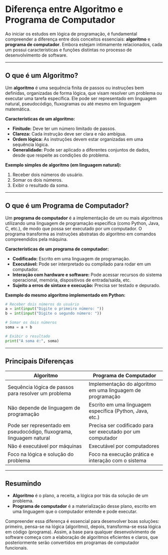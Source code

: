 
# Diferença entre Algoritmo e Programa de Computador

Ao iniciar os estudos em lógica de programação, é fundamental compreender a diferença entre dois conceitos essenciais: **algoritmo** e **programa de computador**. Embora estejam intimamente relacionados, cada um possui características e funções distintas no processo de desenvolvimento de software.

---

## O que é um Algoritmo?

Um **algoritmo** é uma sequência finita de passos ou instruções bem definidas, organizadas de forma lógica, que visam resolver um problema ou executar uma tarefa específica. Ele pode ser representado em linguagem natural, pseudocódigo, fluxogramas ou até mesmo em linguagem matemática.

**Características de um algoritmo:**
- **Finitude:** Deve ter um número limitado de passos.
- **Clareza:** Cada instrução deve ser clara e não ambígua.
- **Ordem lógica:** As instruções devem estar organizadas em uma sequência lógica.
- **Generalidade:** Pode ser aplicado a diferentes conjuntos de dados, desde que respeite as condições do problema.

**Exemplo simples de algoritmo (em linguagem natural):**
1. Receber dois números do usuário.
2. Somar os dois números.
3. Exibir o resultado da soma.

---

## O que é um Programa de Computador?

Um **programa de computador** é a implementação de um ou mais algoritmos utilizando uma linguagem de programação específica (como Python, Java, C, etc.), de modo que possa ser executado por um computador. O programa transforma as instruções abstratas do algoritmo em comandos compreendidos pela máquina.

**Características de um programa de computador:**
- **Codificado:** Escrito em uma linguagem de programação.
- **Executável:** Pode ser interpretado ou compilado para rodar em um computador.
- **Interação com hardware e software:** Pode acessar recursos do sistema operacional, memória, dispositivos de entrada/saída, etc.
- **Sujeito a erros de sintaxe e execução:** Precisa ser testado e depurado.

**Exemplo do mesmo algoritmo implementado em Python:**
```python
# Receber dois números do usuário
a = int(input("Digite o primeiro número: "))
b = int(input("Digite o segundo número: "))

# Somar os dois números
soma = a + b

# Exibir o resultado
print("A soma é:", soma)
```

---

## Principais Diferenças

| Algoritmo | Programa de Computador |
|-----------|-----------------------|
| Sequência lógica de passos para resolver um problema | Implementação do algoritmo em uma linguagem de programação |
| Não depende de linguagem de programação | Escrito em uma linguagem específica (Python, Java, etc.) |
| Pode ser representado em pseudocódigo, fluxograma, linguagem natural | Precisa ser codificado para ser executado por um computador |
| Não é executável por máquinas | Executável por computadores |
| Foco na lógica e solução do problema | Foco na execução prática e interação com o sistema |

---

## Resumindo

- **Algoritmo** é o plano, a receita, a lógica por trás da solução de um problema.
- **Programa de computador** é a materialização desse plano, escrito em uma linguagem que o computador entende e pode executar.

Compreender essa diferença é essencial para desenvolver boas soluções: primeiro, pensa-se na lógica (algoritmo), depois, transforma-se essa lógica em código (programa). Assim, a base para qualquer desenvolvimento de software começa com a elaboração de algoritmos eficientes e claros, que posteriormente serão convertidos em programas de computador funcionais.
```
